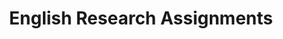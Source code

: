 ---
title: English Research Assignments
layout: assignments
description: >-
  Please use the following links to find major assignment instructions.
intro:
  blurbs:
    - image: /img/illustrations-meeting-space.svg
      text: >
        Final Paper
      link: sks/spring2023/english-research/final-paper
    - image: /img/illustrations-meeting-space.svg
      text: >
         Portfolio
      disabled:
      link: sks/spring2023/english-research/portfolio
    - image: /img/illustrations-meeting-space.svg
      text: >
        Presentation
      disabled:
      link: sks/spring2023/english-research/presentation
---